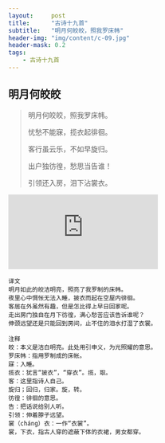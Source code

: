 ```yaml
---
layout:     post
title:      "古诗十九首"
subtitle:   "明月何皎皎，照我罗床帏"
header-img: "img/content/c-09.jpg"
header-mask: 0.2
tags:
    - 古诗十九首
---
```




## 明月何皎皎

> 明月何皎皎，照我罗床帏。
>
> 忧愁不能寐，揽衣起徘徊。
>
> 客行虽云乐，不如早旋归。
>
> 出户独彷徨，愁思当告谁！
>
> 引领还入房，泪下沾裳衣。

![](http://api.nmb.show/xiaojiejie2.php)

~~~
译文
明月如此的皎洁明亮，照亮了我罗制的床帏。
夜里心中惆怅无法入睡，披衣而起在空屋内徘徊。
客居在外虽然有趣，但是怎比得上早日回家呢。
走出房门独自在月下彷徨，满心愁苦应该告诉谁呢？
伸颈远望还是只能回到房间，止不住的泪水打湿了衣裳。

注释
皎：本义是洁白明亮。此处用引申义，为光照耀的意思。
罗床帏：指用罗制成的床帐。
寐：入睡。
揽衣：犹言“披衣”，“穿衣”。揽，取。
客：这里指诗人自己。
旋归；回归，归家。旋，转。
彷徨：徘徊的意思。
告：把话说给别人听。
引领：伸着脖子远望。
裳（cháng）衣：一作“衣裳”。
裳，下衣，指古人穿的遮蔽下体的衣裙，男女都穿。
~~~


